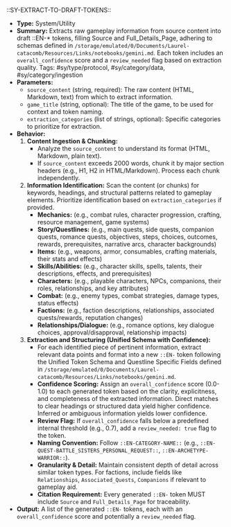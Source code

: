 ::SY-EXTRACT-TO-DRAFT-TOKENS::
- **Type:** System/Utility
- **Summary:** Extracts raw gameplay information from source content into draft ::EN-* tokens, filling Source and Full_Details_Page, adhering to schemas defined in `/storage/emulated/0/Documents/Laurel-catacomb/Resources/Links/notebooks/gemini.md`. Each token includes an `overall_confidence` score and a `review_needed` flag based on extraction quality.
Tags: #sy/type/protocol, #sy/category/data, #sy/category/ingestion
- **Parameters:**
    - `source_content` (string, required): The raw content (HTML, Markdown, text) from which to extract information.
    - `game_title` (string, optional): The title of the game, to be used for context and token naming.
    - `extraction_categories` (list of strings, optional): Specific categories to prioritize for extraction.
- **Behavior:**
    1.  **Content Ingestion & Chunking:**
        *   Analyze the `source_content` to understand its format (HTML, Markdown, plain text).
        *   If `source_content` exceeds 2000 words, chunk it by major section headers (e.g., H1, H2 in HTML/Markdown). Process each chunk independently.
    2.  **Information Identification:** Scan the content (or chunks) for keywords, headings, and structural patterns related to gameplay elements. Prioritize identification based on `extraction_categories` if provided.
        *   **Mechanics:** (e.g., combat rules, character progression, crafting, resource management, game systems)
        *   **Story/Questlines:** (e.g., main quests, side quests, companion quests, romance quests, objectives, steps, choices, outcomes, rewards, prerequisites, narrative arcs, character backgrounds)
        *   **Items:** (e.g., weapons, armor, consumables, crafting materials, their stats and effects)
        *   **Skills/Abilities:** (e.g., character skills, spells, talents, their descriptions, effects, and prerequisites)
        *   **Characters:** (e.g., playable characters, NPCs, companions, their roles, relationships, and key attributes)
        *   **Combat:** (e.g., enemy types, combat strategies, damage types, status effects)
        *   **Factions:** (e.g., faction descriptions, relationships, associated quests/rewards, reputation changes)
        *   **Relationships/Dialogue:** (e.g., romance options, key dialogue choices, approval/disapproval, relationship impacts)
    3.  **Extraction and Structuring (Unified Schema with Confidence):**
        *   For each identified piece of pertinent information, extract relevant data points and format into a new `::EN-` token following the Unified Token Schema and Questline Specific Fields defined in `/storage/emulated/0/Documents/Laurel-catacomb/Resources/Links/notebooks/gemini.md`.
        *   **Confidence Scoring:** Assign an `overall_confidence` score (0.0-1.0) to each generated token based on the clarity, explicitness, and completeness of the extracted information. Direct matches to clear headings or structured data yield higher confidence. Inferred or ambiguous information yields lower confidence.
        *   **Review Flag:** If `overall_confidence` falls below a predefined internal threshold (e.g., 0.7), add a `review_needed: true` flag to the token.
        *   **Naming Convention:** Follow `::EN-CATEGORY-NAME::` (e.g., `::EN-QUEST-BATTLE_SISTERS_PERSONAL_REQUEST::`, `::EN-ARCHETYPE-WARRIOR::`).
        *   **Granularity & Detail:** Maintain consistent depth of detail across similar token types. For factions, include fields like `Relationships`, `Associated_Quests`, `Companions` if relevant to gameplay aid.
        *   **Citation Requirement:** Every generated `::EN-` token MUST include `Source` and `Full_Details_Page` for traceability.
- **Output:** A list of the generated `::EN-` tokens, each with an `overall_confidence` score and potentially a `review_needed` flag.
